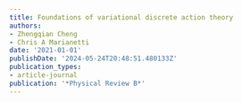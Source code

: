 ```yaml
---
title: Foundations of variational discrete action theory
authors:
- Zhengqian Cheng
- Chris A Marianetti
date: '2021-01-01'
publishDate: '2024-05-24T20:48:51.480133Z'
publication_types:
- article-journal
publication: '*Physical Review B*'
---
```

